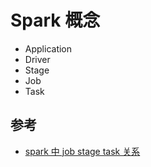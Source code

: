 # Spark 概念

* Application
* Driver
* Stage
* Job
* Task

## 参考

* [spark 中 job stage task 关系](https://www.cnblogs.com/wzj4858/p/8204411.html)
